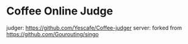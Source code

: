 # Coffee Online Judge

judger: <https://github.com/Yescafe/Coffee-judger>
server: forked from <https://github.com/Gourouting/singo>

